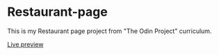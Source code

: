 # Restaurant-page

This is my Restaurant page project from "The Odin Project" curriculum.

[Live preview](https://ribaishtiaq.github.io/Restaurant-page)
